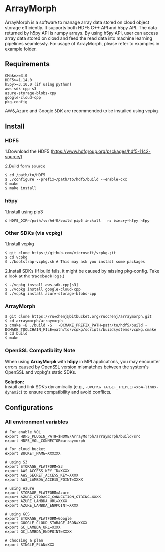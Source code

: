 
# ArrayMorph
ArrayMorph is a software to manage array data stored on cloud object storage efficiently. It supports both HDF5 C++ API and h5py API. The data returned by h5py API is numpy arrays. By using h5py API, user can access array data stored on cloud and feed the read data into machine learning pipelines seamlessly. For usage of ArrayMorph, please refer to examples in example folder.
  

## Requirements


	CMake>=3.0
	HDF5>=1.14.0
	h5py>=3.10.0 (if using python)
	aws-sdk-cpp-s3
	azure-storage-blobs-cpp
	google-cloud-cpp
	pkg-config


AWS,Azure and Google SDK are recommended to be installed using vcpkg

## Install

### HDF5
1.Download the HDF5 (https://www.hdfgroup.org/packages/hdf5-1142-source/)

2.Build form source

	$ cd /path/to/HDF5 
	$ ./configure --prefix=/path/to/hdf5/build --enable-cxx
	$ make
	$ make install

	
### h5py
1.Install using pip3

	$ HDF5_DIR=/path/to/hdf5/build pip3 install --no-binary=h5py h5py

	
### Other SDKs (via vcpkg)
1.Install vcpkg

	$ git clone https://github.com/microsoft/vcpkg.git
	$ cd vcpkg
	$ ./bootstrap-vcpkg.sh # This may ask you install some packages 

2.Install SDKs (If build fails, it might be caused by missing pkg-config. Take a look at the traceback logs.)

	$ ./vcpkg install aws-sdk-cpp[s3]
	$ ./vcpkg install google-cloud-cpp
	$ ./vcpkg install azure-storage-blobs-cpp

### ArrayMorph

	$ git clone https://ruochenj@bitbucket.org/ruochenj/arraymorph.git
	$ cd arraymorph/arraymorph
	$ cmake -B ./build -S . -DCMAKE_PREFIX_PATH=path/to/hdf5/build -DCMAKE_TOOLCHAIN_FILE=path/to/vcpkg/scripts/buildsystems/vcpkg.cmake
	$ cd build
	$ make

### OpenSSL Compatibility Note

When using **ArrayMorph** with **h5py** in MPI applications, you may encounter errors caused by OpenSSL version mismatches between the system's OpenSSL and vcpkg's static SDKs.

**Solution:**  
Install and link SDKs dynamically (e.g., `-DVCPKG_TARGET_TRIPLET=x64-linux-dynamic`) to ensure compatibility and avoid conflicts.


## Configurations


### All environment variables

	# For enable VOL
	export HDF5_PLUGIN_PATH=$HOME/ArrayMorph/arraymorph/build/src
	export HDF5_VOL_CONNECTOR=arraymorph

	# For cloud bucket
	export BUCKET_NAME=XXXXXX

	# using S3
	export STORAGE_PLATFORM=S3
	export AWS_ACCESS_KEY_ID=XXXX
	export AWS_SECRET_ACCESS_KEY=XXXX
	export AWS_LAMBDA_ACCESS_POINT=XXXX

	# using Azure
	export STORAGE_PLATFORM=Azure
	export AZURE_STORAGE_CONNECTION_STRING=XXXX
	export AZURE_LAMBDA_URL=XXXX
	export AZURE_LAMBDA_ENDPOINT=XXXX

	# using GCS
	export STORAGE_PLATFORM=Google
	export GOOGLE_CLOUD_STORAGE_JSON=XXXX
	export GC_LAMBDA_URL=XXXX
	export GC_LAMBDA_ENDPOINT=XXXX

	# choosing a plan
	export SINGLE_PLAN=XXX
